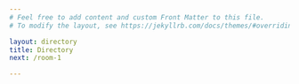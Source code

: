 ```yaml
---
# Feel free to add content and custom Front Matter to this file.
# To modify the layout, see https://jekyllrb.com/docs/themes/#overriding-theme-defaults

layout: directory
title: Directory
next: /room-1

---
```




